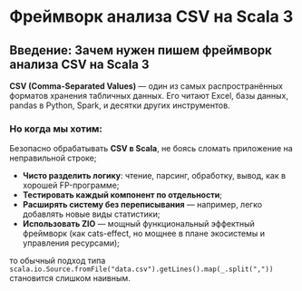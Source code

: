 # Фреймворк анализа CSV на Scala 3

## Введение: Зачем нужен пишем фреймворк анализа CSV на Scala 3

**CSV (Comma-Separated Values)** — один из самых распространённых форматов хранения табличных данных. Его читают Excel, базы данных, pandas в Python, Spark, и десятки других инструментов.

### Но когда мы хотим:

Безопасно обрабатывать **CSV в Scala**, не боясь сломать приложение на неправильной строке;

* **Чисто разделить логику**: чтение, парсинг, обработку, вывод, как в хорошей FP-программе;
* **Тестировать каждый компонент по отдельности**;
* **Расширять систему без переписывания** — например, легко добавлять новые виды статистики;
* **Использовать ZIO** — мощный функциональный эффектный фреймворк (как cats-effect, но мощнее в плане экосистемы и управления ресурсами);

то обычный подход типа `scala.io.Source.fromFile("data.csv").getLines().map(_.split(","))` становится слишком наивным.
